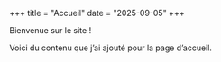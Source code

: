 +++
title = "Accueil"
date = "2025-09-05"
+++

Bienvenue sur le site !

Voici du contenu que j’ai ajouté pour la page d’accueil.
